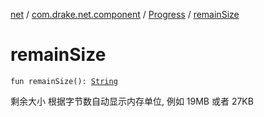 [net](../../index.md) / [com.drake.net.component](../index.md) / [Progress](index.md) / [remainSize](./remain-size.md)

# remainSize

`fun remainSize(): `[`String`](https://kotlinlang.org/api/latest/jvm/stdlib/kotlin/-string/index.html)

剩余大小
根据字节数自动显示内存单位, 例如 19MB 或者 27KB

